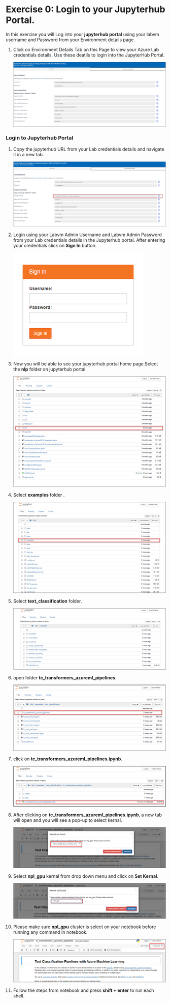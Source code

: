 # Exercise 0: Login to your Jupyterhub Portal.
In this exercise you will Log into your **jupyterhub portal** using your labvm username and Password from your Environment details page.
1. Click on Environment Details Tab on this Page to view your Azure Lab credentials details. Use these deatils to login into the JupyterHub Portal.<br/>

      ![](images/username.png)

### Login to Jupyterhub Portal

1. Copy the jupyterhub URL from your Lab credentials details and navigate it in a new tab.

      ![](images/jupyterurl.png)

1. Login using your Labvm Admin Username and Labvm Admin Password from your Lab credentials details in the Jupyterhub portal. After entering your credentials click on **Sign In** button. 

     ![](images/jupyter.png)

1. Now you will be able to see your jupyterhub portal home page.Select the **nlp** folder on jupyterhub portal.

     ![](images/nlp.png)

1. Select **examples** folder .

     ![](images/examples.png)

1. Select **text_classification** folder.

     ![](images/textclassification.png)

1. open folder **tc_transformers_azureml_pipelines**.

     ![](images/tc.png)

1. click on **tc_transformers_azureml_pipelines.ipynb**.

     ![](images/pipeline.png)

1. After clicking on **tc_transformers_azureml_pipelines.ipynb**, a new tab will open and you will see a pop-up to select kernal.

     ![](images/popup.png)

1. Select **npl_gpu** kernal from drop down menu and click on **Set Kernal**.

     ![](images/nplgpu.png)

1. Please make sure **npl_gpu** cluster is select on your notebook before running any command in notebook.

     ![](images/nplselect.png)
     
1. Follow the steps from notebook and press **shift + enter** to run each shell.     
